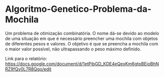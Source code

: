 # Algoritmo-Genetico-Problema-da-Mochila
Um problema de otimização combinatória. O nome dá-se devido ao modelo de uma situação em que é necessário preencher uma mochila com objetos de diferentes pesos e valores. O objetivo é que se preencha a mochila com o maior valor possível, não ultrapassando o peso máximo definido.



Link para o relatório: https://docs.google.com/document/d/1etPibGD_KDE4eQexKm6gtpBEioBhNRZ9fQv0L7R8Qgo/edit
